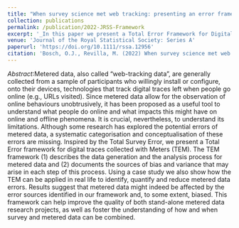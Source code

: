 ```yaml
---
title: "When survey science met web tracking: presenting an error framework for metered data"
collection: publications
permalink: /publication/2022-JRSS-Framework
excerpt: '_In this paper we present a Total Error Framework for Digital Trace Data / Web Tracking data. We show how to use web tracking to measure what people do online, the errors to expect when doing so, and best practices informed by a real case study_ [Read more](https://orioljbosch.github.io/publication/2022-JRSS-Framework)'
venue: 'Journal of the Royal Statistical Society: Series A'
paperurl: 'https://doi.org/10.1111/rssa.12956'
citation: 'Bosch, O.J., Revilla, M. (2022) When survey science met web tracking: presenting an error framework for metered data. Journal of the Royal Statistical Society: Series A (Statistics in Society), 1-29: https://doi.org/10.1111/rssa.12956'
---
```

_Abstract_:Metered data, also called “web-tracking data”, are generally collected from a sample of participants who willingly install or configure, onto their devices, technologies that track digital traces left when people go online (e.g., URLs visited). Since metered data allow for the observation of online behaviours unobtrusively, it has been proposed as a useful tool to understand what people do online and what impacts this might have on online and offline phenomena. It is crucial, nevertheless, to understand its limitations. Although some research has explored the potential errors of metered data, a systematic categorisation and conceptualisation of these errors are missing. Inspired by the Total Survey Error, we present a Total Error framework for digital traces collected with Meters (TEM). The TEM framework (1) describes the data generation and the analysis process for metered data and (2) documents the sources of bias and variance that may arise in each step of this process. Using a case study we also show how the TEM can be applied in real life to identify, quantify and reduce metered data errors. Results suggest that metered data might indeed be affected by the error sources identified in our framework and, to some extent, biased. This framework can help improve the quality of both stand-alone metered data research projects, as well as foster the understanding of how and when survey and metered data can be combined.
